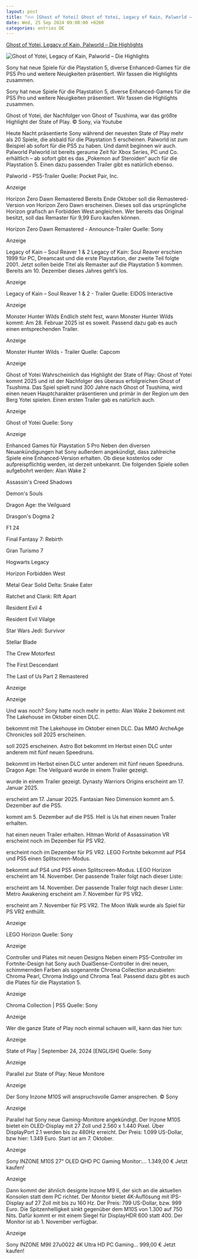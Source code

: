 ```yaml
---
layout: post
title: "🔥🔥 [Ghost of Yotei] Ghost of Yotei, Legacy of Kain, Palworld – Die Highlights"
date: Wed, 25 Sep 2024 09:00:00 +0200
categories: entries DE
---
```

[Ghost of Yotei, Legacy of Kain, Palworld – Die Highlights](https://www.connect.de/ratgeber/state-of-play-09-2024-highlights-ghost-of-yotai-legacy-of-kain-palworld-ps5-pro-enhanced-spiele-3207018.html)

![Ghost of Yotei, Legacy of Kain, Palworld – Die Highlights](https://www.connect.de/bilder/118683179/500x300-c2/ghost-of-yotai.jpg)

Sony hat neue Spiele für die Playstation 5, diverse Enhanced-Games für die PS5 Pro und weitere Neuigkeiten präsentiert. Wir fassen die Highlights zusammen.

Sony hat neue Spiele für die Playstation 5, diverse Enhanced-Games für die PS5 Pro und weitere Neuigkeiten präsentiert. Wir fassen die Highlights zusammen.

Ghost of Yotei, der Nachfolger von Ghost of Tsushima, war das größte Highlight der State of Play. © Sony, via Youtube

Heute Nacht präsentierte Sony während der neuesten State of Play mehr als 20 Spiele, die alsbald für die Playstation 5 erscheinen. Palworld ist zum Beispiel ab sofort für die PS5 zu haben. Und damit beginnen wir auch. Palworld Palworld ist bereits geraume Zeit für Xbox Series, PC und Co. erhältlich – ab sofort gibt es das „Pokemon auf Steroiden“ auch für die Playstation 5. Einen dazu passenden Trailer gibt es natürlich ebenso.

Palworld - PS5-Trailer Quelle: Pocket Pair, Inc.

Anzeige

Horizon Zero Dawn Remastered Bereits Ende Oktober soll die Remastered-Version von Horizon Zero Dawn erscheinen. Dieses soll das ursprüngliche Horizon grafisch an Forbidden West angleichen. Wer bereits das Original besitzt, soll das Remaster für 9,99 Euro kaufen können.

Horizon Zero Dawn Remastered - Announce-Trailer Quelle: Sony

Anzeige

Legacy of Kain – Soul Reaver 1 & 2 Legacy of Kain: Soul Reaver erschien 1999 für PC, Dreamcast und die erste Playstation, der zweite Teil folgte 2001. Jetzt sollen beide Titel als Remaster auf die Playstation 5 kommen. Bereits am 10. Dezember dieses Jahres geht’s los.

Anzeige

Legacy of Kain – Soul Reaver 1 & 2 - Trailer Quelle: EIDOS Interactive

Anzeige

Monster Hunter Wilds Endlich steht fest, wann Monster Hunter Wilds kommt: Am 28. Februar 2025 ist es soweit. Passend dazu gab es auch einen entsprechenden Trailer.

Anzeige

Monster Hunter Wilds - Trailer Quelle: Capcom

Anzeige

Ghost of Yotei Wahrscheinlich das Highlight der State of Play: Ghost of Yotei kommt 2025 und ist der Nachfolger des überaus erfolgreichen Ghost of Tsushima. Das Spiel spielt rund 300 Jahre nach Ghost of Tsushima, wird einen neuen Hauptcharakter präsentieren und primär in der Region um den Berg Yotei spielen. Einen ersten Trailer gab es natürlich auch.

Anzeige

Ghost of Yotei Quelle: Sony

Anzeige

Enhanced Games für Playstation 5 Pro Neben den diversen Neuankündigungen hat Sony außerdem angekündigt, dass zahlreiche Spiele eine Enhanced-Version erhalten. Ob diese kostenlos oder aufpreispflichtig werden, ist derzeit unbekannt. Die folgenden Spiele sollen aufgebohrt werden: Alan Wake 2

Assassin's Creed Shadows

Demon's Souls

Dragon Age: the Veilguard

Drasgon's Dogma 2

F1 24

Final Fantasy 7: Rebirth

Gran Turismo 7

Hogwarts Legacy

Horizon Forbidden West

Metal Gear Solid Delta: Snake Eater

Ratchet and Clank: Rift Apart

Resident Evil 4

Resident Evil Vilalge

Star Wars Jedi: Survivor

Stellar Blade

The Crew Motorfest

The First Descendant

The Last of Us Part 2 Remastered

Anzeige

Anzeige

Und was noch? Sony hatte noch mehr in petto: Alan Wake 2 bekommt mit The Lakehouse im Oktober einen DLC.

bekommt mit The Lakehouse im Oktober einen DLC. Das MMO ArcheAge Chronicles soll 2025 erscheinen.

soll 2025 erscheinen. Astro Bot bekommt im Herbst einen DLC unter anderem mit fünf neuen Speedruns.

bekommt im Herbst einen DLC unter anderem mit fünf neuen Speedruns. Dragon Age: The Veilguard wurde in einem Trailer gezeigt.

wurde in einem Trailer gezeigt. Dynasty Warriors Origins erscheint am 17. Januar 2025.

erscheint am 17. Januar 2025. Fantasian Neo Dimension kommt am 5. Dezember auf die PS5.

kommt am 5. Dezember auf die PS5. Hell is Us hat einen neuen Trailer erhalten.

hat einen neuen Trailer erhalten. Hitman World of Assassination VR erscheint noch im Dezember für PS VR2.

erscheint noch im Dezember für PS VR2. LEGO Fortnite bekommt auf PS4 und PS5 einen Splitscreen-Modus.

bekommt auf PS4 und PS5 einen Splitscreen-Modus. LEGO Horizon erscheint am 14. November. Der passende Trailer folgt nach dieser Liste:

erscheint am 14. November. Der passende Trailer folgt nach dieser Liste: Metro Awakening erscheint am 7. November für PS VR2.

erscheint am 7. November für PS VR2. The Moon Walk wurde als Spiel für PS VR2 enthüllt.

Anzeige

LEGO Horizon Quelle: Sony

Anzeige

Controller und Plates mit neuen Designs Neben einem PS5-Controller im Fortnite-Design hat Sony auch DualSense-Controller in drei neuen, schimmernden Farben als sogenannte Chroma Collection anzubieten: Chroma Pearl, Chroma Indigo und Chroma Teal. Passend dazu gibt es auch die Plates für die Playstation 5.

Anzeige

Chroma Collection | PS5 Quelle: Sony

Anzeige

Wer die ganze State of Play noch einmal schauen will, kann das hier tun:

Anzeige

State of Play | September 24, 2024 [ENGLISH] Quelle: Sony

Anzeige

Parallel zur State of Play: Neue Monitore

Anzeige

Der Sony Inzone M10S will anspruchsvolle Gamer ansprechen. © Sony

Anzeige

Parallel hat Sony neue Gaming-Monitore angekündigt. Der Inzone M10S bietet ein OLED-Display mit 27 Zoll und 2.560 x 1.440 Pixel. Über DisplayPort 2.1 werden bis zu 480Hz erreicht. Der Preis: 1.099 US-Dollar, bzw hier: 1.349 Euro. Start ist am 7. Oktober.

Anzeige

Sony INZONE M10S 27“ OLED QHD PC Gaming Monitor:… 1.349,00 € Jetzt kaufen!

Anzeige

Dann kommt der ähnlich designte Inzone M9 II, der sich an die aktuellen Konsolen statt dem PC richtet. Der Monitor bietet 4K-Auflösung mit IPS-Display auf 27 Zoll mit bis zu 160 Hz. Der Preis: 799 US-Dollar, bzw. 999 Euro. Die Spitzenhelligkeit sinkt gegenüber dem M10S von 1.300 auf 750 Nits. Dafür kommt er mit einem Siegel für DisplayHDR 600 statt 400. Der Monitor ist ab 1. November verfügbar.

Anzeige

Sony INZONE M9II 27u0022 4K Ultra HD PC Gaming… 999,00 € Jetzt kaufen!

